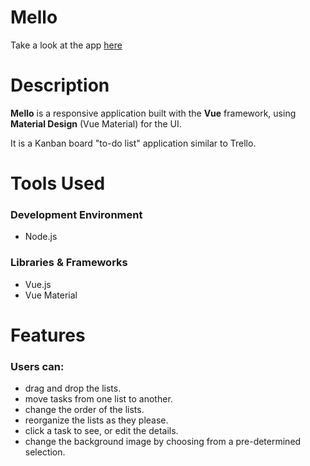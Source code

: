 # Mello

Take a look at the app [here](https://kevmhughes.github.io/Mello/)

# Description

**Mello** is a responsive application built with the **Vue** framework, using **Material Design** (Vue Material) for the UI.

It is a Kanban board "to-do list" application similar to Trello.

# Tools Used

### Development Environment
* Node.js

### Libraries & Frameworks
* Vue.js
* Vue Material

# Features

### Users can:

* drag and drop the lists. 
* move tasks from one list to another.
* change the order of the lists.
* reorganize the lists as they please.
* click a task to see, or edit the details.
* change the background image by choosing from a pre-determined selection.



